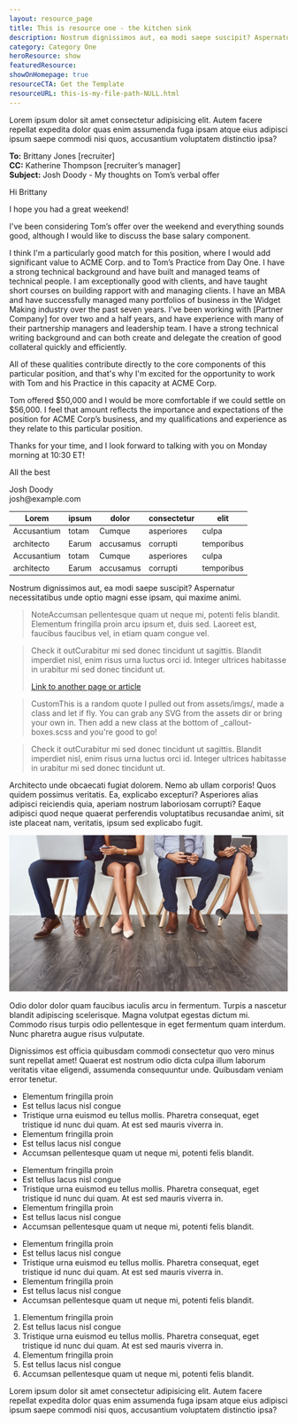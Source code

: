 ```yaml
---
layout: resource_page
title: This is resource one - the kitchen sink
description: Nostrum dignissimos aut, ea modi saepe suscipit? Aspernatur necessitatibus unde optio magni esse ipsam, qui maxime animi.
category: Category One
heroResource: show
featuredResource:
showOnHomepage: true
resourceCTA: Get the Template
resourceURL: this-is-my-file-path-NULL.html
---
```


Lorem ipsum dolor sit amet consectetur adipisicing elit. Autem facere repellat expedita dolor quas enim assumenda fuga ipsam atque eius adipisci ipsum saepe commodi nisi quos, accusantium voluptatem distinctio ipsa?

<div class="email-block">
  <div class="masthead">
    <p><i class="fas fa-circle"></i><i class="fas fa-circle"></i><i class="fas fa-circle"></i></p>
  </div>
  <div class="email-header">
    <p><strong>To:</strong> Brittany Jones <brittany.jones@example.com> [recruiter]<br />
    <strong>CC:</strong> Katherine Thompson <k.thompson@example.com> [recruiter’s manager]<br />
    <strong>Subject:</strong> Josh Doody - My thoughts on Tom’s verbal offer</p>
  </div>
  <div class="email-copy">
    <p>Hi Brittany</p>
    <p>I hope you had a great weekend!</p>
    <p>I've been considering Tom’s offer over the weekend and everything sounds good, although I would like to discuss the base salary component.</p>
    <p>I think I'm a particularly good match for this position, where I would add significant value to ACME Corp. and to Tom’s Practice from Day One. I have a strong technical background and have built and managed teams of technical people. I am exceptionally good with clients, and have taught short courses on building rapport with and managing clients. I have an MBA and have successfully managed many portfolios of business in the Widget Making industry over the past seven years. I've been working with [Partner Company] for over two and a half years, and have experience with many of their partnership managers and leadership team. I have a strong technical writing background and can both create and delegate the creation of good collateral quickly and efficiently.</p>
    <p>All of these qualities contribute directly to the core components of this particular position, and that's why I'm excited for the opportunity to work with Tom and his Practice in this capacity at ACME Corp.</p>
    <p>Tom offered $50,000 and I would be more comfortable if we could settle on $56,000. I feel that amount reflects the importance and expectations of the position for ACME Corp’s business, and my qualifications and experience as they relate to this particular position.</p>
    <p>Thanks for your time, and I look forward to talking with you on Monday morning at 10:30 ET!</p>
    <p>All the best</p>
    <p>Josh Doody<br />
    josh@example.com</p>
  </div>
</div>

<table>
  <thead>
    <tr>
      <th>Lorem</th>
      <th>ipsum</th>
      <th>dolor</th>
      <th>consectetur</th>
      <th>elit</th>
    </tr>
  </thead>
  <tr>
    <td>Accusantium</td>
    <td>totam</td>
    <td>Cumque</td>
    <td>asperiores</td>
    <td>culpa</td>
  </tr>
  <tr>
    <td>architecto</td>
    <td>Earum</td>
    <td>accusamus</td>
    <td>corrupti</td>
    <td>temporibus</td>
  </tr>
  <tr>
    <td>Accusantium</td>
    <td>totam</td>
    <td>Cumque</td>
    <td>asperiores</td>
    <td>culpa</td>
  </tr>
  <tr>
    <td>architecto</td>
    <td>Earum</td>
    <td>accusamus</td>
    <td>corrupti</td>
    <td>temporibus</td>
  </tr>
</table>

Nostrum dignissimos aut, ea modi saepe suscipit? Aspernatur necessitatibus unde optio magni esse ipsam, qui maxime animi.


<blockquote class="ico writing-callout">
  <p><span>Note</span>Accumsan pellentesque quam ut neque mi, potenti felis blandit. Elementum fringilla proin arcu ipsum et, duis sed. Laoreet est, faucibus faucibus vel, in etiam quam congue vel.</p>
</blockquote>

<blockquote class="ico link-callout">
  <p><span>Check it out</span>Curabitur mi sed donec tincidunt ut sagittis. Blandit imperdiet nisl, enim risus urna luctus orci id. Integer ultrices habitasse in urabitur mi sed donec tincidunt ut.</p>
  <p><a href="#">Link to another page or article <i class="fas fa-angle-double-right"></i></a></p>
</blockquote>

<blockquote class="ico guarantee-callout">
  <p><span>Custom</span>This is a random quote I pulled out from assets/imgs/, made a class and let if fly. You can grab any SVG from the assets dir or bring your own in. Then add a new class at the bottom of _callout-boxes.scss and you're good to go!</p>
</blockquote>

<blockquote class="ico quote-callout">
  <p><span>Check it out</span>Curabitur mi sed donec tincidunt ut sagittis. Blandit imperdiet nisl, enim risus urna luctus orci id. Integer ultrices habitasse in urabitur mi sed donec tincidunt ut.</p>
</blockquote>


Architecto unde obcaecati fugiat dolorem. Nemo ab ullam corporis! Quos quidem possimus veritatis.
Ea, explicabo excepturi? Asperiores alias adipisci reiciendis quia, aperiam nostrum laboriosam corrupti? Eaque adipisci quod neque quaerat perferendis voluptatibus recusandae animi, sit iste placeat nam, veritatis, ipsum sed explicabo fugit.


<div class="img-caption">
  <img src="/assets/imgs/placeholder-article.jpg" alt="Alt tag if desired" />
  <p>Odio dolor dolor quam faucibus iaculis arcu in fermentum. Turpis a nascetur blandit adipiscing scelerisque. Magna volutpat egestas dictum mi. Commodo risus turpis odio pellentesque in eget fermentum quam interdum. Nunc pharetra augue risus vulputate.</p>
</div>


Dignissimos est officia quibusdam commodi consectetur quo vero minus sunt repellat amet! Quaerat est nostrum odio dicta culpa illum laborum veritatis vitae eligendi, assumenda consequuntur unde. Quibusdam veniam error tenetur.


<ul class="checklist my-6">
  <li><i class="fas fa-check-circle"></i> Elementum fringilla proin</li>
  <li><i class="fas fa-check-circle"></i> Est tellus lacus nisl congue</li>
  <li><i class="fas fa-check-circle"></i> Tristique urna euismod eu tellus mollis. Pharetra consequat, eget tristique id nunc dui quam. At est sed mauris viverra in.</li>
  <li><i class="fas fa-check-circle"></i> Elementum fringilla proin</li>
  <li><i class="fas fa-check-circle"></i> Est tellus lacus nisl congue</li>
  <li><i class="fas fa-check-circle"></i> Accumsan pellentesque quam ut neque mi, potenti felis blandit.</li>
</ul>

<ul class="arrows my-6">
  <li><i class="fas fa-arrow-circle-right"></i> Elementum fringilla proin</li>
  <li><i class="fas fa-arrow-circle-right"></i> Est tellus lacus nisl congue</li>
  <li><i class="fas fa-arrow-circle-right"></i> Tristique urna euismod eu tellus mollis. Pharetra consequat, eget tristique id nunc dui quam. At est sed mauris viverra in.</li>
  <li><i class="fas fa-arrow-circle-right"></i> Elementum fringilla proin</li>
  <li><i class="fas fa-arrow-circle-right"></i> Est tellus lacus nisl congue</li>
  <li><i class="fas fa-arrow-circle-right"></i> Accumsan pellentesque quam ut neque mi, potenti felis blandit.</li>
</ul>

<ul class="my-6">
  <li>Elementum fringilla proin</li>
  <li>Est tellus lacus nisl congue</li>
  <li>Tristique urna euismod eu tellus mollis. Pharetra consequat, eget tristique id nunc dui quam. At est sed mauris viverra in.</li>
  <li>Elementum fringilla proin</li>
  <li>Est tellus lacus nisl congue</li>
  <li>Accumsan pellentesque quam ut neque mi, potenti felis blandit.</li>
</ul>

<ol class="my-6">
  <li>Elementum fringilla proin</li>
  <li>Est tellus lacus nisl congue</li>
  <li>Tristique urna euismod eu tellus mollis. Pharetra consequat, eget tristique id nunc dui quam. At est sed mauris viverra in.</li>
  <li>Elementum fringilla proin</li>
  <li>Est tellus lacus nisl congue</li>
  <li>Accumsan pellentesque quam ut neque mi, potenti felis blandit.</li>
</ol>


Lorem ipsum dolor sit amet consectetur adipisicing elit. Autem facere repellat expedita dolor quas enim assumenda fuga ipsam atque eius adipisci ipsum saepe commodi nisi quos, accusantium voluptatem distinctio ipsa?